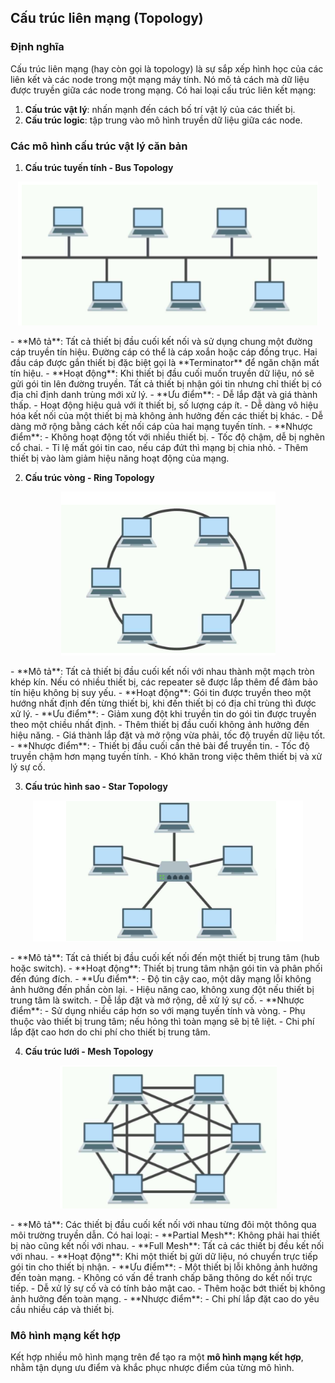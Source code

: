 ## Cấu trúc liên mạng (Topology)

### Định nghĩa
Cấu trúc liên mạng (hay còn gọi là topology) là sự sắp xếp hình học của các liên kết và các node trong một mạng máy tính. Nó mô tả cách mà dữ liệu được truyền giữa các node trong mạng. Có hai loại cấu trúc liên kết mạng: 
1. **Cấu trúc vật lý**: nhấn mạnh đến cách bố trí vật lý của các thiết bị.
2. **Cấu trúc logic**: tập trung vào mô hình truyền dữ liệu giữa các node.

### Các mô hình cấu trúc vật lý căn bản
1. **Cấu trúc tuyến tính - Bus Topology**
<p align="center">
  <img src="../image/Chapter3/Bus_Topology.png" alt="Bus_Topology">
</p>
   - **Mô tả**: Tất cả thiết bị đầu cuối kết nối và sử dụng chung một đường cáp truyền tín hiệu. Đường cáp có thể là cáp xoắn hoặc cáp đồng trục. Hai đầu cáp được gắn thiết bị đặc biệt gọi là **Terminator** để ngăn chặn mất tín hiệu.
   - **Hoạt động**: Khi thiết bị đầu cuối muốn truyền dữ liệu, nó sẽ gửi gói tin lên đường truyền. Tất cả thiết bị nhận gói tin nhưng chỉ thiết bị có địa chỉ định danh trùng mới xử lý.
   - **Ưu điểm**:
     - Dễ lắp đặt và giá thành thấp.
     - Hoạt động hiệu quả với ít thiết bị, số lượng cáp ít.
     - Dễ dàng vô hiệu hóa kết nối của một thiết bị mà không ảnh hưởng đến các thiết bị khác.
     - Dễ dàng mở rộng bằng cách kết nối cáp của hai mạng tuyến tính.
   - **Nhược điểm**:
     - Không hoạt động tốt với nhiều thiết bị.
     - Tốc độ chậm, dễ bị nghẽn cổ chai.
     - Tỉ lệ mất gói tin cao, nếu cáp đứt thì mạng bị chia nhỏ.
     - Thêm thiết bị vào làm giảm hiệu năng hoạt động của mạng.

2. **Cấu trúc vòng - Ring Topology**
<p align="center">
  <img src="../image/Chapter3/Ring_Topology.png" alt="Ring_Topology">
</p>
   - **Mô tả**: Tất cả thiết bị đầu cuối kết nối với nhau thành một mạch tròn khép kín. Nếu có nhiều thiết bị, các repeater sẽ được lắp thêm để đảm bảo tín hiệu không bị suy yếu.
   - **Hoạt động**: Gói tin được truyền theo một hướng nhất định đến từng thiết bị, khi đến thiết bị có địa chỉ trùng thì được xử lý.
   - **Ưu điểm**:
     - Giảm xung đột khi truyền tin do gói tin được truyền theo một chiều nhất định.
     - Thêm thiết bị đầu cuối không ảnh hưởng đến hiệu năng.
     - Giá thành lắp đặt và mở rộng vừa phải, tốc độ truyền dữ liệu tốt.
   - **Nhược điểm**:
     - Thiết bị đầu cuối cần thẻ bài để truyền tin.
     - Tốc độ truyền chậm hơn mạng tuyến tính.
     - Khó khăn trong việc thêm thiết bị và xử lý sự cố.

3. **Cấu trúc hình sao - Star Topology**
<p align="center">
  <img src="../image/Chapter3/Star_Topology.png" alt="Star_Topology">
</p>
   - **Mô tả**: Tất cả thiết bị đầu cuối kết nối đến một thiết bị trung tâm (hub hoặc switch).
   - **Hoạt động**: Thiết bị trung tâm nhận gói tin và phân phối đến đúng đích.
   - **Ưu điểm**:
     - Độ tin cậy cao, một dây mạng lỗi không ảnh hưởng đến phần còn lại.
     - Hiệu năng cao, không xung đột nếu thiết bị trung tâm là switch.
     - Dễ lắp đặt và mở rộng, dễ xử lý sự cố.
   - **Nhược điểm**:
     - Sử dụng nhiều cáp hơn so với mạng tuyến tính và vòng.
     - Phụ thuộc vào thiết bị trung tâm; nếu hỏng thì toàn mạng sẽ bị tê liệt.
     - Chi phí lắp đặt cao hơn do chi phí cho thiết bị trung tâm.

4. **Cấu trúc lưới - Mesh Topology**
<p align="center">
  <img src="../image/Chapter3/Mesh_Topology.png" alt="Mesh_Topology">
</p>
   - **Mô tả**: Các thiết bị đầu cuối kết nối với nhau từng đôi một thông qua môi trường truyền dẫn. Có hai loại: 
     - **Partial Mesh**: Không phải hai thiết bị nào cũng kết nối với nhau.
     - **Full Mesh**: Tất cả các thiết bị đều kết nối với nhau.
   - **Hoạt động**: Khi một thiết bị gửi dữ liệu, nó chuyển trực tiếp gói tin cho thiết bị nhận.
   - **Ưu điểm**:
     - Một thiết bị lỗi không ảnh hưởng đến toàn mạng.
     - Không có vấn đề tranh chấp băng thông do kết nối trực tiếp.
     - Dễ xử lý sự cố và có tính bảo mật cao.
     - Thêm hoặc bớt thiết bị không ảnh hưởng đến toàn mạng.
   - **Nhược điểm**:
     - Chi phí lắp đặt cao do yêu cầu nhiều cáp và thiết bị.

### Mô hình mạng kết hợp
Kết hợp nhiều mô hình mạng trên để tạo ra một **mô hình mạng kết hợp**, nhằm tận dụng ưu điểm và khắc phục nhược điểm của từng mô hình.
